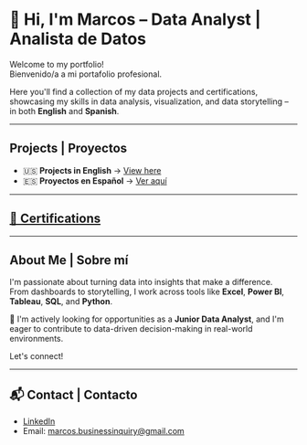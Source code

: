 # 👋 Hi, I'm Marcos – Data Analyst | Analista de Datos

Welcome to my portfolio!  
Bienvenido/a a mi portafolio profesional.

Here you'll find a collection of my data projects and certifications, showcasing my skills in data analysis, visualization, and data storytelling – in both **English** and **Spanish**.

---

## Projects | Proyectos

- 🇺🇸 **Projects in English** → [View here](https://github.com/marcos-theanalyst/Project-Index/tree/main)  
- 🇪🇸 **Proyectos en Español** → [Ver aquí](https://github.com/marcos-theanalyst/Project-Index-Spanish)

---

## [📜 Certifications](https://github.com/marcos-garcia-csv/Certifications/tree/main)

---

## About Me | Sobre mí

I'm passionate about turning data into insights that make a difference.  
From dashboards to storytelling, I work across tools like **Excel**, **Power BI**, **Tableau**, **SQL**, and **Python**.

🎯 I'm actively looking for opportunities as a **Junior Data Analyst**, and I'm eager to contribute to data-driven decision-making in real-world environments.

Let's connect!

---

## 📬 Contact | Contacto

- [LinkedIn](https://www.linkedin.com/in/marcos-garc%C3%ADa-4a5786245/)
- Email: marcos.businessinquiry@gmail.com
